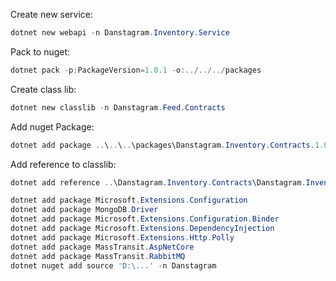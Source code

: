 Create new service:

```powershell
dotnet new webapi -n Danstagram.Inventory.Service
```

Pack to nuget:

```powershell
dotnet pack -p:PackageVersion=1.0.1 -o:../../../packages
```

Create class lib:

```powershell
dotnet new classlib -n Danstagram.Feed.Contracts
```

Add nuget Package:

```powershell
dotnet add package ..\..\..\packages\Danstagram.Inventory.Contracts.1.0.0.nupkg
```

Add reference to classlib:

```powershell
dotnet add reference ..\Danstagram.Inventory.Contracts\Danstagram.Inventory.Contracts.csproj
```

```powershell
dotnet add package Microsoft.Extensions.Configuration
dotnet add package MongoDB.Driver
dotnet add package Microsoft.Extensions.Configuration.Binder
dotnet add package Microsoft.Extensions.DependencyInjection
dotnet add package Microsoft.Extensions.Http.Polly
dotnet add package MassTransit.AspNetCore
dotnet add package MassTransit.RabbitMQ
dotnet nuget add source 'D:\...' -n Danstagram

```
